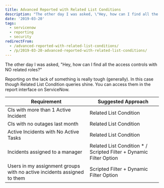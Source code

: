 ```yaml
---
title: Advanced Reported with Related List Conditions
description: "The other day I was asked, \"Hey, how can I find all the access controls with NO related roles?\" \r\n\r\nReporting on the lack of something is really tough (gener..."
date: '2019-03-20'
tags:
  - servicenow
  - reporting
  - security
redirectFrom:
  - /advanced-reported-with-related-list-conditions/
  - /p/2019-03-20-advanced-reported-with-related-list-conditions/
---
```


The other day I was asked, "Hey, how can I find all the access controls with NO related roles?" 

Reporting on the lack of something is really tough (generally).  In this case though Related List Condition queries shine.  You can access them in the report interface on ServiceNow.
<!--StartFragment-->

| Requirement                                                             | Suggested Approach                                                 |
| ----------------------------------------------------------------------- | ------------------------------------------------------------------ |
| CIs with more than 1 Active Incident                                    | Related List Condition                                             |
| CIs with no outages last month                                          | Related List Condition                                             |
| Active Incidents with No Active Tasks                                   | Related List Condition                                             |
| Incidents assigned to a manager                                         | Related List Condition * / Scripted Filter + Dynamic Filter Option |
| Users in my assignment groups with no active incidents assigned to them | Scripted Filter + Dynamic Filter Option                            |

<!--EndFragment-->